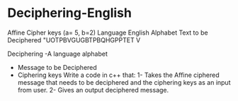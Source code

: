 # Deciphering-English

Affine Cipher keys (a= 5, b=2)
Language English Alphabet 
Text to be 
Deciphered "UOTPBVGUGBTPBQHGPPTET V

Deciphering -A language alphabet 
- Message to be 
Deciphered
- Ciphering keys
Write a code in c++ that:
1- Takes the Affine ciphered message 
that needs to be deciphered and the 
ciphering keys as an input from user.
2- Gives an output deciphered 
message.
